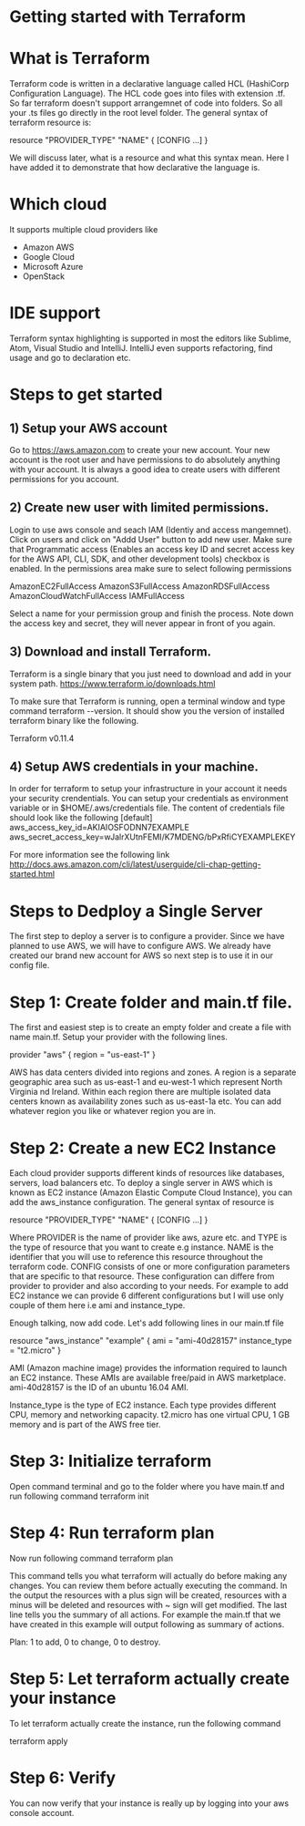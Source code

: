 
# Getting started with Terraform


# What is Terraform

Terraform code is written in a declarative language called HCL (HashiCorp Configuration Language). The HCL code goes into files with extension .tf. So far terraform doesn't support arrangemnet of code into folders. So all your .ts files go directly in the root level folder. The general syntax of terraform resource is:

resource "PROVIDER_TYPE" "NAME" {
  [CONFIG ...]
}

We will discuss later, what is a resource and what this syntax mean. Here I have added it to demonstrate that how declarative the language is.

# Which cloud
It supports multiple cloud providers like
- Amazon AWS
- Google Cloud
- Microsoft Azure
- OpenStack

# IDE support
Terraform syntax highlighting is supported in most the editors like Sublime, Atom, Visual Studio and IntelliJ. IntelliJ even supports refactoring, find usage and go to declaration etc. 

# Steps to get started

## 1) Setup your AWS account
Go to https://aws.amazon.com to create your new account. Your new account is the root user and have permissions to do absolutely anything with your account. It is always a good idea to create users with different permissions for you account.

## 2) Create new user with limited permissions. 
Login to use aws console and seach IAM (Identiy and access mangemnet). Click on users and click on "Addd User" button to add new user. Make sure that Programmatic access (Enables an access key ID and secret access key for the AWS API, CLI, SDK, and other development tools) checkbox is enabled. In the permissions area make sure to select following permissions

AmazonEC2FullAccess
AmazonS3FullAccess
AmazonRDSFullAccess
AmazonCloudWatchFullAccess
IAMFullAccess

Select a name for your permission group and finish the process. Note down the access key and secret, they will never appear in front of you again.


## 3) Download and install Terraform. 
Terraform is a single binary that you just need to download and add in your system path. 
https://www.terraform.io/downloads.html

To make sure that Terraform is running, open a terminal window and type command terraform --version. It should show you the version of installed terraform binary like the following.

Terraform v0.11.4

## 4) Setup AWS credentials in your machine.
In order for terraform to setup your infrastructure in your account it needs your security crendentials. You can setup your credentials as environment variable or in $HOME/.aws/credentials file. The content of credentials file should look like the following
[default]
aws_access_key_id=AKIAIOSFODNN7EXAMPLE
aws_secret_access_key=wJalrXUtnFEMI/K7MDENG/bPxRfiCYEXAMPLEKEY

For more information see the following link
http://docs.aws.amazon.com/cli/latest/userguide/cli-chap-getting-started.html


# Steps to Dedploy a Single Server
The first step to deploy a server is to configure a provider. Since we have planned to use AWS, we will have to configure AWS. We already have created our brand new account for AWS so next step is to use it in our config file.


# Step 1: Create folder and main.tf file.
The first and easiest step is to create an empty folder and create a file with name main.tf. Setup your provider with the following lines.

provider "aws" {
  region = "us-east-1"
}

AWS has data centers divided into regions and zones. A region is a separate geographic area such as us-east-1 and eu-west-1 which represent North Virginia nd Ireland. Within each region there are multiple isolated data centers known as availability zones such as us-east-1a etc. You can add whatever region you like or whatever region you are in.

# Step 2: Create a new EC2 Instance 
Each cloud provider supports different kinds of resources like databases, servers, load balancers etc. To deploy a single server in AWS which is known as EC2 instance (Amazon Elastic Compute Cloud Instance), you can add the aws_instance configuration. The general syntax of resource is

resource "PROVIDER_TYPE" "NAME" {
  [CONFIG ...]
}

Where PROVIDER is the name of provider like aws, azure etc. and TYPE is the type of resource that you want to create e.g instance. NAME is the identifier that you will use to reference this resource throughout the terraform code. CONFIG consists of one or more configuration parameters that are specific to that resource. These configuration can differe from provider to provider and also according to your needs. For example to add EC2 instance we can provide 6 different configurations but I will use only couple of them here i.e ami and instance_type.

Enough talking, now add code. Let's add following lines in our main.tf file

resource "aws_instance" "example" {
  ami           = "ami-40d28157"
  instance_type = "t2.micro"
}

AMI (Amazon machine image) provides the information required to launch an EC2 instance. These AMIs are available free/paid in AWS marketplace. ami-40d28157 is the ID of an ubuntu 16.04 AMI.

Instance_type is the type of EC2 instance. Each type provides different CPU, memory and networking capacity. t2.micro has one virtual CPU, 1 GB memory and is part of the AWS free tier. 

# Step 3: Initialize terraform
Open command terminal and go to the folder where you have main.tf and run following command
terraform init

# Step 4: Run terraform plan
Now run following command
terraform plan

This command tells you what terraform will actually do before making any changes. You can review them before actually executing the command. In the output the resources with a plus sign will be created, resources with a minus will be deleted and resources with ~ sign will get modified. The last line tells you the summary of all actions. For example the main.tf that we have created in this example will output following as summary of actions.

Plan: 1 to add, 0 to change, 0 to destroy.

# Step 5: Let terraform actually create your instance
To let terraform actually create the instance, run the following command

terraform apply

# Step 6: Verify
You can now verify that your instance is really up by logging into your aws console account.

